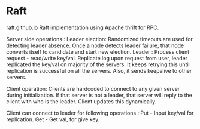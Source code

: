 # Raft
raft.github.io
Raft implementation using Apache thrift for RPC.

Server side operations :
   Leader election:
    Randomized timeouts are used for detecting leader absence. Once a node detects leader failure, that node converts itself to candidate and start new election.
   Leader :
    Process client request - read/write key/val. Replicate log upon request from user, leader replicated the key/val on majority of the servers. It keeps retrying this until replication is successful on all the servers.
    Also, it sends keepalive to other servers.

Client operation:
Clients are hardcoded to connect to any given server during initialization. If that server is not a leader, that server will reply to the client with who is the leader. Client updates this dynamically.

Client can connect to leader for following operations :
    Put - Input key/val for replication.
    Get - Get val, for give key.
